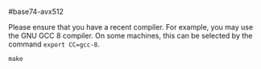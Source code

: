 #base74-avx512

Please ensure that you have a recent compiler. For example,
you may use the GNU GCC 8 compiler. On some machines, this
can be selected by the command `export CC=gcc-8`.

```
make
```
